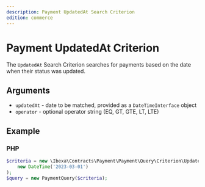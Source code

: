 ```yaml
---
description: Payment UpdatedAt Search Criterion
edition: commerce
---
```


# Payment UpdatedAt Criterion

The `UpdatedAt` Search Criterion searches for payments based on the date when their status was updated.

## Arguments

- `updatedAt` - date to be matched, provided as a `DateTimeInterface` object
- `operator` - optional operator string (EQ, GT, GTE, LT, LTE)

## Example

### PHP

``` php
$criteria = new \Ibexa\Contracts\Payment\Payment\Query\Criterion\UpdatedAt(
    new DateTime('2023-03-01')
);
$query = new PaymentQuery($criteria);
```
